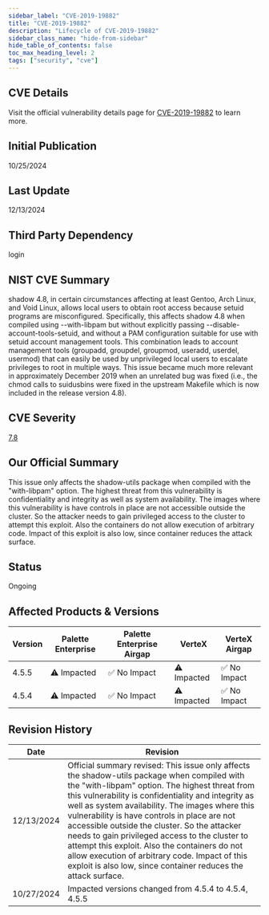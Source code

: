 ```yaml
---
sidebar_label: "CVE-2019-19882"
title: "CVE-2019-19882"
description: "Lifecycle of CVE-2019-19882"
sidebar_class_name: "hide-from-sidebar"
hide_table_of_contents: false
toc_max_heading_level: 2
tags: ["security", "cve"]
---
```


## CVE Details

Visit the official vulnerability details page for [CVE-2019-19882](https://nvd.nist.gov/vuln/detail/cve-2019-19882) to learn more.

## Initial Publication

10/25/2024

## Last Update

12/13/2024

## Third Party Dependency 

login


## NIST CVE Summary

shadow 4.8, in certain circumstances affecting at least Gentoo, Arch Linux, and Void Linux, allows local users to obtain root access because setuid programs are misconfigured. Specifically, this affects shadow 4.8 when compiled using --with-libpam but without explicitly passing --disable-account-tools-setuid, and without a PAM configuration suitable for use with setuid account management tools. This combination leads to account management tools (groupadd, groupdel, groupmod, useradd, userdel, usermod) that can easily be used by unprivileged local users to escalate privileges to root in multiple ways. This issue became much more relevant in approximately December 2019 when an unrelated bug was fixed (i.e., the chmod calls to suidusbins were fixed in the upstream Makefile which is now included in the release version 4.8).

## CVE Severity

[7.8](https://nvd.nist.gov/vuln/detail/cve-2019-19882)

## Our Official Summary

This issue only affects the shadow-utils package when compiled with the "with-libpam" option. The highest threat from this vulnerability is confidentiality and integrity as well as system availability.  The images where this vulnerability is have controls in place are not accessible outside the cluster. So the attacker needs to gain privileged access to 
the cluster to attempt this exploit. Also the containers do not allow execution of arbitrary code. Impact of this exploit is also low, since container reduces the attack surface. 



## Status

Ongoing

## Affected Products & Versions

| Version | Palette Enterprise | Palette Enterprise Airgap | VerteX | VerteX Airgap |
| - | -------- | -------- | -------- | -------- |
| 4.5.5 | ⚠️ Impacted | ✅ No Impact | ⚠️ Impacted | ✅ No Impact |
| 4.5.4 | ⚠️ Impacted | ✅ No Impact | ⚠️ Impacted | ✅ No Impact |


## Revision History

| Date | Revision |
| --- | --- |
| 12/13/2024 | Official summary revised: This issue only affects the shadow-utils package when compiled with the "with-libpam" option. The highest threat from this vulnerability is confidentiality and integrity as well as system availability.  The images where this vulnerability is have controls in place are not accessible outside the cluster. So the attacker needs to gain privileged access to the cluster to attempt this exploit. Also the containers do not allow execution of arbitrary code. Impact of this exploit is also low, since container reduces the attack surface.  |
| 10/27/2024 | Impacted versions changed from 4.5.4 to 4.5.4, 4.5.5 |
